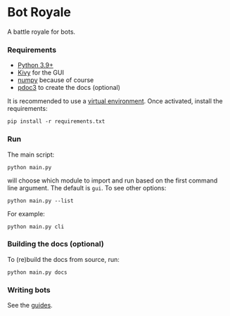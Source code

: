 # Bot Royale
A battle royale for bots.

### Requirements
- [Python 3.9+](https://www.python.org/)
- [Kivy](https://pypi.org/project/Kivy/) for the GUI
- [numpy](https://pypi.org/project/numpy/) because of course
- [pdoc3](https://pypi.org/project/pdoc3/) to create the docs (optional)

It is recommended to use a [virtual environment](https://docs.python.org/3/tutorial/venv.html). Once activated, install the requirements:

`pip install -r requirements.txt`


### Run
The main script:

`python main.py`

will choose which module to import and run based on the first command line argument. The default is `gui`. To see other options:

`python main.py --list`

For example:

`python main.py cli`


### Building the docs (optional)
To (re)build the docs from source, run:

`python main.py docs`


### Writing bots
See the [guides](docs/guides/index.html).
